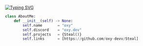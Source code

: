 
[![Typing SVG](https://readme-typing-svg.demolab.com?font=Montserrat&size=25&duration=3650&pause=3000&color=F7F7F7&random=false&width=435&lines=oxy%2C+a+cool+cracker)](https://git.io/typing-svg)

```py
class AboutMe:
    def __init__(self) -> None:
        self.name       = "oxy"
        self.discord    = "oxy.dev"
        self.projects   = {Steal()}
        self.links      = [https://github.com/oxy-devv/Steal] 
```
